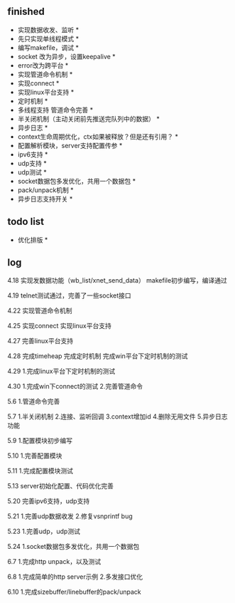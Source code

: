 ## finished
* 实现数据收发、监听 *
* 先只实现单线程模式 *
* 编写makefile，调试 *
* socket 改为异步，设置keepalive *
* error改为跨平台 *
* 实现管道命令机制 *
* 实现connect *
* 实现linux平台支持 *
* 定时机制 *
* 多线程支持 管道命令完善 *
* 半关闭机制（主动关闭前先推送完队列中的数据） *
* 异步日志 *
* context生命周期优化，ctx如果被释放？但是还有引用？ *
* 配置解析模块，server支持配置传参 *
* ipv6支持 *
* udp支持 *
* udp测试 *
* socket数据包多发优化，共用一个数据包 *
* pack/unpack机制 *
* 异步日志支持开关 *

## todo list

* 优化排版 *

## log
4.18
实现发数据功能（wb_list/xnet_send_data）
makefile初步编写，编译通过

4.19
telnet测试通过，完善了一些socket接口

4.22
实现管道命令机制

4.25
实现connect
实现linux平台支持

4.27
完善linux平台支持

4.28
完成timeheap
完成定时机制
完成win平台下定时机制的测试

4.29
1.完成linux平台下定时机制的测试

4.30
1.完成win下connect的测试
2.完善管道命令

5.6
1.管道命令完善

5.7
1.半关闭机制
2.连接、监听回调
3.context增加id
4.删除无用文件
5.异步日志功能

5.9
1.配置模块初步编写

5.10
1.完善配置模块

5.11
1.完成配置模块测试

5.13
server初始化配置、代码优化完善

5.20
完善ipv6支持，udp支持

5.21
1.完善udp数据收发
2.修复vsnprintf bug

5.23
1.完善udp，udp测试

5.24
1.socket数据包多发优化，共用一个数据包

6.7
1.完成http unpack，以及测试

6.8
1.完成简单的http server示例
2.多发接口优化

6.10
1.完成sizebuffer/linebuffer的pack/unpack
